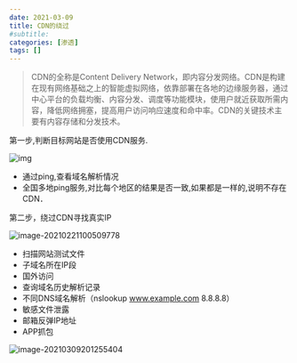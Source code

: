 ```yaml
---
date: 2021-03-09
title: CDN的绕过
#subtitle: 
categories: [渗透]
tags: []
---
```


> CDN的全称是Content Delivery Network，即内容分发网络。CDN是构建在现有网络基础之上的智能虚拟网络，依靠部署在各地的边缘服务器，通过中心平台的负载均衡、内容分发、调度等功能模块，使用户就近获取所需内容，降低网络拥塞，提高用户访问响应速度和命中率。CDN的关键技术主要有内容存储和分发技术。

第一步,判断目标网站是否使用CDN服务.

![img](https://i.loli.net/2021/02/21/5WotaMguZxOL7Rv.png)

* 通过ping,查看域名解析情况
* 全国多地ping服务,对比每个地区的结果是否一致,如果都是一样的,说明不存在CDN．

第二步，绕过CDN寻找真实IP

![image-20210221100509778](https://i.loli.net/2021/02/21/tex7XNCMAO2fSuQ.png)

* 扫描网站测试文件
* 子域名所在IP段
* 国外访问
* 查询域名历史解析记录
* 不同DNS域名解析（nslookup www.example.com 8.8.8.8）
* 敏感文件泄露
* 邮箱反弹IP地址
* APP抓包

![image-20210309201255404](https://i.loli.net/2021/03/09/bZQCNBcoJIOr1jL.png)